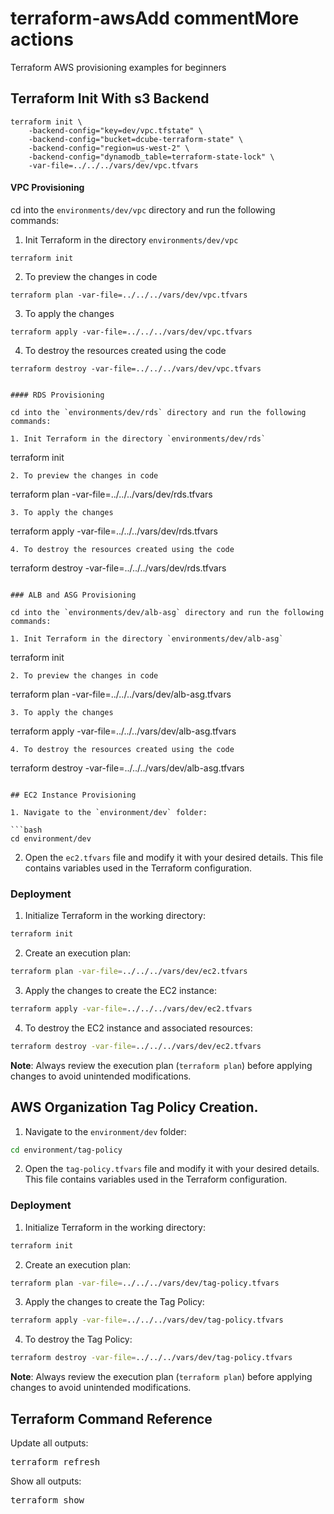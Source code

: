 # terraform-awsAdd commentMore actions
Terraform AWS provisioning examples for beginners

## Terraform Init With s3 Backend

```
terraform init \
    -backend-config="key=dev/vpc.tfstate" \
    -backend-config="bucket=dcube-terraform-state" \
    -backend-config="region=us-west-2" \
    -backend-config="dynamodb_table=terraform-state-lock" \
    -var-file=../../../vars/dev/vpc.tfvars
```

#### VPC Provisioning

cd into the `environments/dev/vpc` directory and run the following commands:

1. Init Terraform in the directory `environments/dev/vpc`

```
terraform init
```
2. To preview the changes in code

```
terraform plan -var-file=../../../vars/dev/vpc.tfvars
```
3. To apply the changes

```
terraform apply -var-file=../../../vars/dev/vpc.tfvars
```
4. To destroy the resources created using the code

```
terraform destroy -var-file=../../../vars/dev/vpc.tfvars


#### RDS Provisioning

cd into the `environments/dev/rds` directory and run the following commands:

1. Init Terraform in the directory `environments/dev/rds`

```
terraform init
```
2. To preview the changes in code

```
terraform plan -var-file=../../../vars/dev/rds.tfvars
```
3. To apply the changes

```
terraform apply -var-file=../../../vars/dev/rds.tfvars
```
4. To destroy the resources created using the code

```
terraform destroy -var-file=../../../vars/dev/rds.tfvars
```

### ALB and ASG Provisioning

cd into the `environments/dev/alb-asg` directory and run the following commands:

1. Init Terraform in the directory `environments/dev/alb-asg`

```
terraform init
```
2. To preview the changes in code

```
terraform plan -var-file=../../../vars/dev/alb-asg.tfvars
```
3. To apply the changes

```
terraform apply -var-file=../../../vars/dev/alb-asg.tfvars
```
4. To destroy the resources created using the code

```
terraform destroy -var-file=../../../vars/dev/alb-asg.tfvars
```

## EC2 Instance Provisioning

1. Navigate to the `environment/dev` folder:

```bash
cd environment/dev
```

2. Open the `ec2.tfvars` file and modify it with your desired details. This file contains variables used in the Terraform configuration.

### Deployment

1. Initialize Terraform in the working directory:

```bash
terraform init
```

2. Create an execution plan:

```bash
terraform plan -var-file=../../../vars/dev/ec2.tfvars
```

3. Apply the changes to create the EC2 instance:

```bash
terraform apply -var-file=../../../vars/dev/ec2.tfvars
```

4. To destroy the EC2 instance and associated resources:

```bash
terraform destroy -var-file=../../../vars/dev/ec2.tfvars
```

**Note**: Always review the execution plan (`terraform plan`) before applying changes to avoid unintended modifications.

## AWS Organization Tag Policy Creation.

1. Navigate to the `environment/dev` folder:

```bash
cd environment/tag-policy
```

2. Open the `tag-policy.tfvars` file and modify it with your desired details. This file contains variables used in the Terraform configuration.

### Deployment

1. Initialize Terraform in the working directory:

```bash
terraform init
```

2. Create an execution plan:

```bash
terraform plan -var-file=../../../vars/dev/tag-policy.tfvars
```

3. Apply the changes to create the Tag Policy:

```bash
terraform apply -var-file=../../../vars/dev/tag-policy.tfvars
```

4. To destroy the Tag Policy:

```bash
terraform destroy -var-file=../../../vars/dev/tag-policy.tfvars
```

**Note**: Always review the execution plan (`terraform plan`) before applying changes to avoid unintended modifications.

## Terraform Command Reference

Update all outputs:

<pre>terraform refresh</pre>

Show all outputs:

<pre>terraform show</pre>


